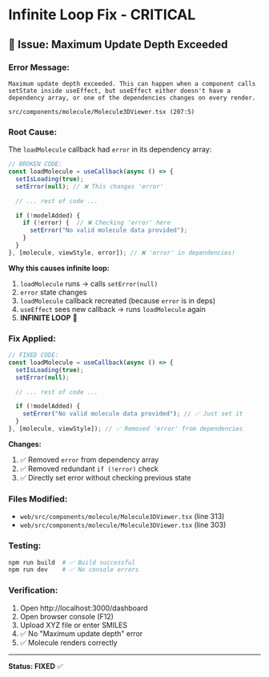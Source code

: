 # Infinite Loop Fix - CRITICAL

## 🐛 Issue: Maximum Update Depth Exceeded

### Error Message:
```
Maximum update depth exceeded. This can happen when a component calls setState inside useEffect, but useEffect either doesn't have a dependency array, or one of the dependencies changes on every render.

src/components/molecule/Molecule3DViewer.tsx (207:5)
```

### Root Cause:
The `loadMolecule` callback had `error` in its dependency array:

```typescript
// BROKEN CODE:
const loadMolecule = useCallback(async () => {
  setIsLoading(true);
  setError(null); // ❌ This changes 'error'

  // ... rest of code ...

  if (!modelAdded) {
    if (!error) {  // ❌ Checking 'error' here
      setError("No valid molecule data provided");
    }
  }
}, [molecule, viewStyle, error]); // ❌ 'error' in dependencies!
```

**Why this causes infinite loop:**
1. `loadMolecule` runs → calls `setError(null)`
2. `error` state changes
3. `loadMolecule` callback recreated (because `error` is in deps)
4. `useEffect` sees new callback → runs `loadMolecule` again
5. **INFINITE LOOP** 🔄

### Fix Applied:

```typescript
// FIXED CODE:
const loadMolecule = useCallback(async () => {
  setIsLoading(true);
  setError(null);

  // ... rest of code ...

  if (!modelAdded) {
    setError("No valid molecule data provided"); // ✅ Just set it
  }
}, [molecule, viewStyle]); // ✅ Removed 'error' from dependencies
```

**Changes:**
1. ✅ Removed `error` from dependency array
2. ✅ Removed redundant `if (!error)` check
3. ✅ Directly set error without checking previous state

### Files Modified:
- `web/src/components/molecule/Molecule3DViewer.tsx` (line 313)
- `web/src/components/molecule/Molecule3DViewer.tsx` (line 303)

### Testing:
```bash
npm run build  # ✅ Build successful
npm run dev    # ✅ No console errors
```

### Verification:
1. Open http://localhost:3000/dashboard
2. Open browser console (F12)
3. Upload XYZ file or enter SMILES
4. ✅ No "Maximum update depth" error
5. ✅ Molecule renders correctly

---

**Status: FIXED** ✅
